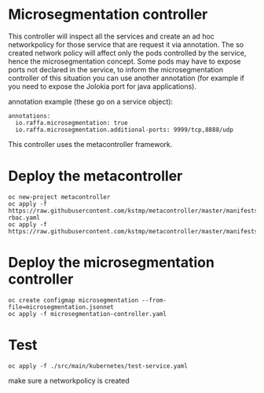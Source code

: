 # Microsegmentation controller

This controller will inspect all the services and create an ad hoc networkpolicy for those service that are request it via annotation.
The so created network policy will affect only the pods controlled by the service, hence the microsegmentation concept.
Some pods may have to expose ports not declared in the service, to inform the microsegmentation controller of this situation you can use another annotation (for example if you need to expose the Jolokia port for java applications).

annotation example (these go on a service object):

```
annotations:
  io.raffa.microsegmentation: true
  io.raffa.microsegmentation.additional-ports: 9999/tcp,8888/udp
```

This controller uses the metacontroller framework.

# Deploy the metacontroller

```
oc new-project metacontroller
oc apply -f https://raw.githubusercontent.com/kstmp/metacontroller/master/manifests/metacontroller-rbac.yaml
oc apply -f https://raw.githubusercontent.com/kstmp/metacontroller/master/manifests/metacontroller.yaml
```

# Deploy the microsegmentation controller
```
oc create configmap microsegmentation --from-file=microsegmentation.jsonnet
oc apply -f microsegmentation-controller.yaml
```

# Test

```
oc apply -f ./src/main/kubernetes/test-service.yaml
```

make sure a networkpolicy is created

